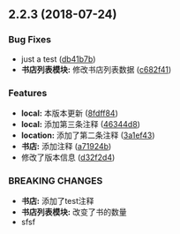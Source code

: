 <a name="2.2.3"></a>
## 2.2.3 (2018-07-24)


### Bug Fixes

* just a test ([db41b7b](https://github.com/yelin2016/gitlogtest/commit/db41b7b))
* **书店列表模块:** 修改书店列表数据 ([c682f41](https://github.com/yelin2016/gitlogtest/commit/c682f41))


### Features

* **local:** 本版本更新 ([8fdff84](https://github.com/yelin2016/gitlogtest/commit/8fdff84))
* **local:** 添加第三条注释 ([46344d8](https://github.com/yelin2016/gitlogtest/commit/46344d8))
* **location:** 添加了第二条注释 ([3a1ef43](https://github.com/yelin2016/gitlogtest/commit/3a1ef43))
* **书店:** 添加注释 ([a71924b](https://github.com/yelin2016/gitlogtest/commit/a71924b))
* 修改了版本信息 ([d32f2d4](https://github.com/yelin2016/gitlogtest/commit/d32f2d4))


### BREAKING CHANGES

* **书店:** 添加了test注释
* **书店列表模块:** 改变了书的数量
* sfsf



